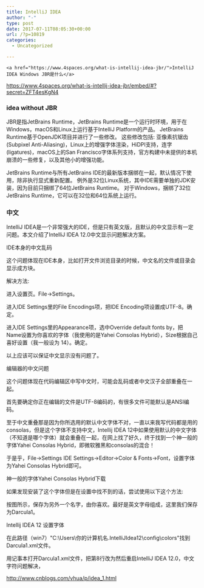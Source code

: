 ```yaml
---
title: IntelliJ IDEA
author: "-"
type: post
date: 2017-07-11T08:05:30+00:00
url: /?p=10819
categories:
  - Uncategorized

---
```

    <a href="https://www.4spaces.org/what-is-intellij-idea-jbr/">IntelliJ IDEA Windows JBR是什么</a>

https://www.4spaces.org/what-is-intellij-idea-jbr/embed/#?secret=ZFT4esKgN4

### idea without JBR

JBR是指JetBrains Runtime，JetBrains Runtime是一个运行时环境，用于在Windows，macOS和Linux上运行基于IntelliJ Platform的产品。 JetBrains Runtime基于OpenJDK项目并进行了一些修改。 这些修改包括: 亚像素抗锯齿(Subpixel Anti-Aliasing)，Linux上的增强字体渲染，HiDPI支持，连字(ligatures)，macOS上的San Francisco字体系列支持，官方构建中未提供的本机崩溃的一些修复，以及其他小的增强功能。

JetBrains Runtime与所有JetBrains IDE的最新版本捆绑在一起，默认情况下使用，除非执行显式重新配置。 例外是32位Linux系统，其中IDE需要单独的JDK安装，因为目前只捆绑了64位JetBrains Runtime。 对于Windows，捆绑了32位JetBrains Runtime，它可以在32位和64位系统上运行。

### 中文

IntelliJ IDEA是一个非常强大的IDE，但是只有英文版，且默认的中文显示有一定问题。本文介绍了IntelliJ IDEA 12.0中文显示问题解决方案。

IDE本身的中文乱码
  
这个问题体现在IDE本身，比如打开文件浏览目录的时候，中文名的文件或目录会显示成方块。
  
解决方法: 

进入设置页。File->Settings。
  
进入IDE Settings里的File Encodings项，把IDE Encoding项设置成UTF-8。确定。
  
进入IDE Settings里的Appearance项，选中Override default fonts by，把Name设置为你喜欢的字体（我使用的是Yahei Consolas Hybrid），Size根据自己喜好设置（我一般设为 14）。确定。
  
以上应该可以保证中文显示没有问题了。

编辑器的中文问题
  
这个问题体现在代码编辑区中写中文时，可能会乱码或者中文汉子全部重叠在一起。
  
首先要确定你正在编辑的文件是UTF-8编码的，有很多文件可能默认是ANSI编码。

至于中文重叠那是因为你所选用的默认中文字体不对，一直以来我写代码都是用的consolas，但是这个字体不支持中文，Intellij IDEA 12中如果使用默认的中文字体（不知道是哪个字体）就会重叠在一起，在网上找了好久，终于找到一个神一般的字体Yahei Consolas Hybrid，即微软雅黑和consolas的混合！

于是乎，File->Settings IDE Settings->Editor->Color & Fonts->Font，设置字体为Yahei Consolas Hybrid即可。

神一般的字体Yahei Consolas Hybrid下载

如果发现安装了这个字体但是在设置中找不到的话，尝试使用以下这个方法: 
  
按图所示，保存为另外一个名字，由你喜欢。最好是英文字母组成，这里我们保存为Darcula1。

Intellij IDEA 12 设置字体
  
在此路径（win7）"C:\Users\你的计算机名.IntelliJIdea12\config\colors"找到Darcula1.xml文件。
  
用记事本打开Darcula1.xml文件，把第8行改为然后重启IntelliJ IDEA 12.0，中文字符问题解决，
  
http://www.cnblogs.com/vhua/p/idea_1.html